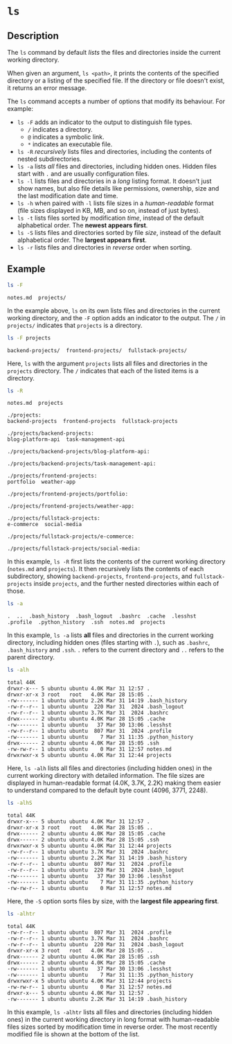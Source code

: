 # `ls`

## Description

The `ls` command by default _lists_ the files and directories inside the current working directory.

When given an argument, `ls <path>`, it prints the contents of the specified directory or a listing of the specified file. If the directory or file doesn't exist, it returns an error message.

The `ls` command accepts a number of options that modify its behaviour. For example:

- `ls -F` adds an indicator to the output to distinguish file types.
  - `/` indicates a directory.
  - `@` indicates a symbolic link.
  - `*` indicates an executable file.
- `ls -R` _recursively_ lists files and directories, including the contents of nested subdirectories.
- `ls -a` lists _all_ files and directories, including hidden ones. Hidden files start with `.` and are usually configuration files.
- `ls -l` lists files and directories in a _long_ listing format. It doesn't just show names, but also file details like permissions, ownership, size and the last modification date and time.
- `ls -h` when paired with `-l` lists file sizes in a _human-readable_ format (file sizes displayed in KB, MB, and so on, instead of just bytes).
- `ls -t` lists files sorted by modification _time_, instead of the default alphabetical order. The **newest appears first**.
- `ls -S` lists files and directories sorted by file _size_, instead of the default alphabetical order. The **largest appears first**.
- `ls -r` lists files and directories in _reverse_ order when sorting.

## Example

```sh
ls -F
```

```
notes.md  projects/
```

In the example above, `ls` on its own lists files and directories in the current working directory, and the `-F` option adds an indicator to the output. The `/` in `projects/` indicates that `projects` is a directory.

```sh
ls -F projects
```

```
backend-projects/  frontend-projects/  fullstack-projects/
```

Here, `ls` with the argument `projects` lists all files and directories in the `projects` directory. The `/` indicates that each of the listed items is a directory.

```sh
ls -R
```

```
notes.md  projects

./projects:
backend-projects  frontend-projects  fullstack-projects

./projects/backend-projects:
blog-platform-api  task-management-api

./projects/backend-projects/blog-platform-api:

./projects/backend-projects/task-management-api:

./projects/frontend-projects:
portfolio  weather-app

./projects/frontend-projects/portfolio:

./projects/frontend-projects/weather-app:

./projects/fullstack-projects:
e-commerce  social-media

./projects/fullstack-projects/e-commerce:

./projects/fullstack-projects/social-media:
```

In this example, `ls -R` first lists the contents of the current working directory (`notes.md` and `projects`). It then recursively lists the contents of each subdirectory, showing `backend-projects`, `frontend-projects`, and `fullstack-projects` inside `projects`, and the further nested directories within each of those.

```sh
ls -a
```

```
.  ..  .bash_history  .bash_logout  .bashrc  .cache  .lesshst  .profile  .python_history  .ssh  notes.md  projects
```

In this example, `ls -a` lists **all** files and directories in the current working directory, including hidden ones (files starting with `.`), such as `.bashrc`, `.bash_history` and `.ssh`. `.` refers to the current directory and `..` refers to the parent directory.

```sh
ls -alh
```

```
total 44K
drwxr-x--- 5 ubuntu ubuntu 4.0K Mar 31 12:57 .
drwxr-xr-x 3 root   root   4.0K Mar 28 15:05 ..
-rw------- 1 ubuntu ubuntu 2.2K Mar 31 14:19 .bash_history
-rw-r--r-- 1 ubuntu ubuntu  220 Mar 31  2024 .bash_logout
-rw-r--r-- 1 ubuntu ubuntu 3.7K Mar 31  2024 .bashrc
drwx------ 2 ubuntu ubuntu 4.0K Mar 28 15:05 .cache
-rw------- 1 ubuntu ubuntu   37 Mar 30 13:06 .lesshst
-rw-r--r-- 1 ubuntu ubuntu  807 Mar 31  2024 .profile
-rw------- 1 ubuntu ubuntu    7 Mar 31 11:35 .python_history
drwx------ 2 ubuntu ubuntu 4.0K Mar 28 15:05 .ssh
-rw-rw-r-- 1 ubuntu ubuntu    0 Mar 31 12:57 notes.md
drwxrwxr-x 5 ubuntu ubuntu 4.0K Mar 31 12:44 projects
```

Here, `ls -alh` lists all files and directories (including hidden ones) in the current working directory with detailed information. The file sizes are displayed in human-readable format (4.0K, 3.7K, 2.2K) making them easier to understand compared to the default byte count (4096, 3771, 2248).

```sh
ls -alhS
```

```
total 44K
drwxr-x--- 5 ubuntu ubuntu 4.0K Mar 31 12:57 .
drwxr-xr-x 3 root   root   4.0K Mar 28 15:05 ..
drwx------ 2 ubuntu ubuntu 4.0K Mar 28 15:05 .cache
drwx------ 2 ubuntu ubuntu 4.0K Mar 28 15:05 .ssh
drwxrwxr-x 5 ubuntu ubuntu 4.0K Mar 31 12:44 projects
-rw-r--r-- 1 ubuntu ubuntu 3.7K Mar 31  2024 .bashrc
-rw------- 1 ubuntu ubuntu 2.2K Mar 31 14:19 .bash_history
-rw-r--r-- 1 ubuntu ubuntu  807 Mar 31  2024 .profile
-rw-r--r-- 1 ubuntu ubuntu  220 Mar 31  2024 .bash_logout
-rw------- 1 ubuntu ubuntu   37 Mar 30 13:06 .lesshst
-rw------- 1 ubuntu ubuntu    7 Mar 31 11:35 .python_history
-rw-rw-r-- 1 ubuntu ubuntu    0 Mar 31 12:57 notes.md
```

Here, the `-S` option sorts files by size, with the **largest file appearing first**.

```sh
ls -alhtr
```

```
total 44K
-rw-r--r-- 1 ubuntu ubuntu  807 Mar 31  2024 .profile
-rw-r--r-- 1 ubuntu ubuntu 3.7K Mar 31  2024 .bashrc
-rw-r--r-- 1 ubuntu ubuntu  220 Mar 31  2024 .bash_logout
drwxr-xr-x 3 root   root   4.0K Mar 28 15:05 ..
drwx------ 2 ubuntu ubuntu 4.0K Mar 28 15:05 .ssh
drwx------ 2 ubuntu ubuntu 4.0K Mar 28 15:05 .cache
-rw------- 1 ubuntu ubuntu   37 Mar 30 13:06 .lesshst
-rw------- 1 ubuntu ubuntu    7 Mar 31 11:35 .python_history
drwxrwxr-x 5 ubuntu ubuntu 4.0K Mar 31 12:44 projects
-rw-rw-r-- 1 ubuntu ubuntu    0 Mar 31 12:57 notes.md
drwxr-x--- 5 ubuntu ubuntu 4.0K Mar 31 12:57 .
-rw------- 1 ubuntu ubuntu 2.2K Mar 31 14:19 .bash_history
```

In this example, `ls -alhtr` lists all files and directories (including hidden ones) in the current working directory in long format with human-readable files sizes sorted by modification time in reverse order. The most recently modified file is shown at the bottom of the list.
